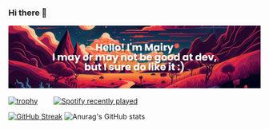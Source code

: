 ### Hi there 👋

<!--
**mairykenupp/mairykenupp** is a ✨ _special_ ✨ repository because its `README.md` (this file) appears on your GitHub profile.

Here are some ideas to get you started:

- 🔭 I’m currently working on ...
- 🌱 I’m currently learning ...
- 👯 I’m looking to collaborate on ...
- 🤔 I’m looking for help with ...
- 💬 Ask me about ...
- 📫 How to reach me: ...
- 😄 Pronouns: ...
- ⚡ Fun fact: ...
-->
[![MasterHead](banner.png)](https://github.com/mairykenupp/mairykenupp/)

<!--Github Trophies from: https://github.com/ryo-ma/github-profile-trophy#dracula || Spotify mod from: https://github.com/JeffreyCA/spotify-recently-played-readme-->
[![trophy](https://github-profile-trophy.vercel.app/?username=mairykenupp&theme=tokyonight&row=1)](https://github.com/ryo-ma/github-profile-trophy) &nbsp;&nbsp;&nbsp;&nbsp;&nbsp;&nbsp; [![Spotify recently played](https://spotify-recently-played-readme.vercel.app/api?user=12168652719&width=300&unique=true&count=1)](https://open.spotify.com/user/mairykenupp)

<!--GitHub Streak from: https://github-readme-streak-stats.herokuapp.com/demo/ || GitHub Stats from: https://github.com/anuraghazra/github-readme-stats-->
[![GitHub Streak](https://github-readme-streak-stats.herokuapp.com?user=mairykenupp&theme=tokyonight&date_format=j%20M%5B%20Y%5D&mode=weekly&card_width=525)](https://git.io/streak-stats)  ![Anurag's GitHub stats](https://github-readme-stats.vercel.app/api?username=mairykenupp&show_icons=true&theme=tokyonight)
